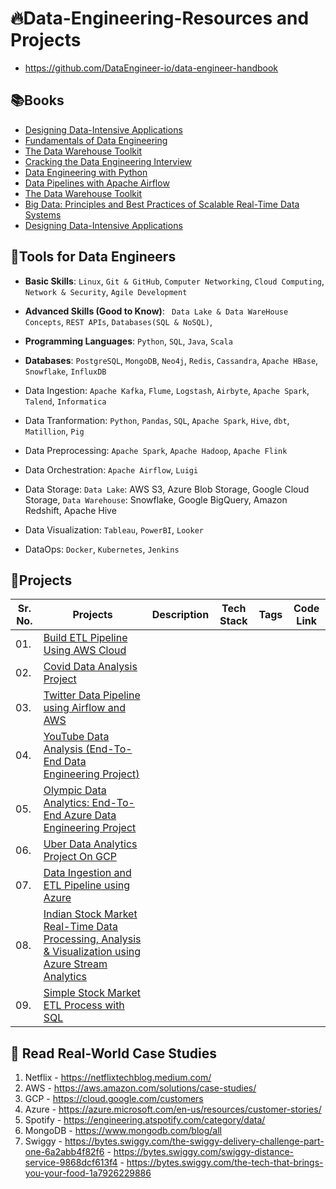 # 🔥Data-Engineering-Resources and Projects

- https://github.com/DataEngineer-io/data-engineer-handbook

## 📚Books 

- [Designing Data-Intensive Applications]()
- [Fundamentals of Data Engineering]()
- [The Data Warehouse Toolkit]()
- [Cracking the Data Engineering Interview]()
- [Data Engineering with Python]()
- [Data Pipelines with Apache Airflow]()
- [The Data Warehouse Toolkit]()
- [Big Data: Principles and Best Practices of Scalable Real-Time Data Systems]()
- [Designing Data-Intensive Applications]()


## 🧰Tools for Data Engineers

- **Basic Skills**: `Linux`, `Git & GitHub`, `Computer Networking`, `Cloud Computing`, `Network & Security`, `Agile Development`
  
- **Advanced Skills (Good to Know)**: ` Data Lake & Data WareHouse Concepts`, `REST APIs`, `Databases(SQL & NoSQL)`,
  
- **Programming Languages**: `Python`, `SQL`, `Java`, `Scala`
  
- **Databases**: `PostgreSQL`, `MongoDB`, `Neo4j`, `Redis`, `Cassandra`, `Apache HBase`, `Snowflake`, `InfluxDB`

- Data Ingestion: `Apache Kafka`, `Flume`, `Logstash`, `Airbyte`, `Apache Spark`, `Talend`, `Informatica`

- Data Tranformation: `Python`, `Pandas`, `SQL`, `Apache Spark`, `Hive`, `dbt`, `Matillion`, `Pig`
  
- Data Preprocessing: `Apache Spark`, `Apache Hadoop`, `Apache Flink`
  
- Data Orchestration: `Apache Airflow`, `Luigi`
      
- Data Storage: `Data Lake`: AWS S3, Azure Blob Storage, Google Cloud Storage, `Data Warehouse`: Snowflake, Google BigQuery, Amazon Redshift, Apache Hive
  
- Data Visualization: `Tableau`, `PowerBI`, `Looker`
  
- DataOps: `Docker`, `Kubernetes`, `Jenkins`


## 📙Projects 

| Sr. No. | Projects | Description | Tech Stack | Tags | Code Link |
|--------|-----------|--------------|-----------|-----|------------|
| 01. | [Build ETL Pipeline Using AWS Cloud]() | 
| 02. | [Covid Data Analysis Project]() |
| 03. | [Twitter Data Pipeline using Airflow and AWS]() |
| 04. | [YouTube Data Analysis (End-To-End Data Engineering Project)]() |
| 05. | [Olympic Data Analytics: End-To-End Azure Data Engineering Project]() |
| 06. | [Uber Data Analytics Project On GCP]() |
| 07. | [Data Ingestion and ETL Pipeline using Azure]() | 
| 08. | [Indian Stock Market Real-Time Data Processing, Analysis & Visualization using Azure Stream Analytics]() |
| 09. | [Simple Stock Market ETL Process with SQL]() |


## 💼 Read Real-World Case Studies
1. Netflix - https://netflixtechblog.medium.com/
2. AWS - https://aws.amazon.com/solutions/case-studies/
3. GCP - https://cloud.google.com/customers
4. Azure - https://azure.microsoft.com/en-us/resources/customer-stories/
5. Spotify - https://engineering.atspotify.com/category/data/
6. MongoDB - https://www.mongodb.com/blog/all
7. Swiggy - https://bytes.swiggy.com/the-swiggy-delivery-challenge-part-one-6a2abb4f82f6
          - https://bytes.swiggy.com/swiggy-distance-service-9868dcf613f4
          - https://bytes.swiggy.com/the-tech-that-brings-you-your-food-1a7926229886




